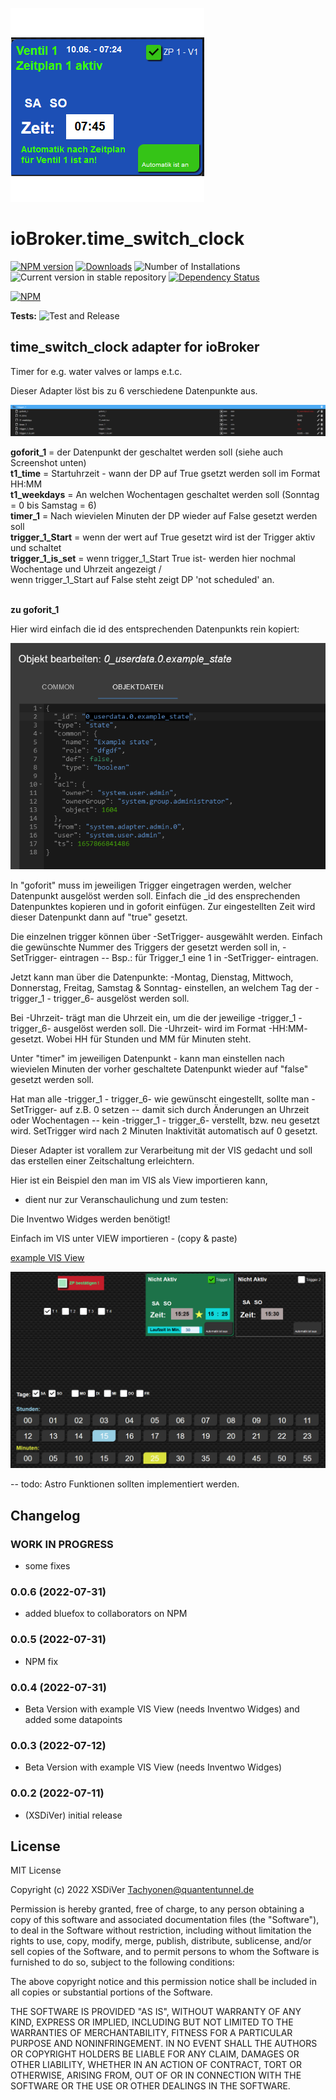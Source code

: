 ![Logo](admin/time_switch_clock.png)
# ioBroker.time_switch_clock

[![NPM version](https://img.shields.io/npm/v/iobroker.time_switch_clock.svg)](https://www.npmjs.com/package/iobroker.time_switch_clock)
[![Downloads](https://img.shields.io/npm/dm/iobroker.time_switch_clock.svg)](https://www.npmjs.com/package/iobroker.time_switch_clock)
![Number of Installations](https://iobroker.live/badges/time_switch_clock-installed.svg)
![Current version in stable repository](https://iobroker.live/badges/time_switch_clock-stable.svg)
[![Dependency Status](https://img.shields.io/david/XSDiVer/iobroker.time_switch_clock.svg)](https://david-dm.org/XSDiVer/iobroker.time_switch_clock)

[![NPM](https://nodei.co/npm/iobroker.time_switch_clock.png?downloads=true)](https://nodei.co/npm/iobroker.time_switch_clock/)

**Tests:** ![Test and Release](https://github.com/XSDiVer/ioBroker.time_switch_clock/workflows/Test%20and%20Release/badge.svg)

## time_switch_clock adapter for ioBroker

Timer for e.g. water valves or lamps e.t.c.

Dieser Adapter löst bis zu 6 verschiedene Datenpunkte aus.

![Screenshot_1](https://github.com/XSDiVer/ioBroker.time_switch_clock/blob/main/Docs/img/Screenshot_1.png)

 
<b>goforit_1</b>           = der Datenpunkt der geschaltet werden soll (siehe auch Screenshot unten)<br />
<b>t1_time</b>             = Startuhrzeit - wann der DP auf True gsetzt werden soll im Format HH:MM<br />
<b>t1_weekdays</b>         = An welchen Wochentagen geschaltet werden soll (Sonntag = 0 bis Samstag = 6)<br />
<b>timer_1</b>             = Nach wievielen Minuten der DP wieder auf False gesetzt werden soll<br />
<b>trigger_1_Start</b>     = wenn der wert auf True gesetzt wird ist der Trigger aktiv und schaltet<br />
<b>trigger_1_is_set</b>    = wenn trigger_1_Start True ist- werden hier nochmal Wochentage und Uhrzeit angezeigt /<br />
                             wenn trigger_1_Start auf False steht zeigt DP 'not scheduled' an.<br /><br />

<b>zu goforit_1</b>

Hier wird einfach die id des entsprechenden Datenpunkts rein kopiert:

![Screenshot_id](https://github.com/XSDiVer/ioBroker.time_switch_clock/blob/main/Docs/img/Screenshot_id.png)
 
In "goforit" muss im jeweiligen Trigger eingetragen werden,
welcher Datenpunkt ausgelöst werden soll. Einfach die _id des ensprechenden Datenpunktes kopieren und in goforit einfügen.
Zur eingestellten Zeit wird dieser Datenpunkt dann auf "true" gesetzt.

Die einzelnen trigger können über -SetTrigger- ausgewählt werden.
Einfach die gewünschte Nummer des Triggers der gesetzt werden soll in,
-SetTrigger- eintragen -- Bsp.: für Trigger_1 eine 1 in -SetTrigger- eintragen.

Jetzt kann man über die Datenpunkte: -Montag, Dienstag, Mittwoch, Donnerstag, Freitag, Samstag & Sonntag-
einstellen, an welchem Tag der -trigger_1 - trigger_6- ausgelöst werden soll.

Bei -Uhrzeit- trägt man die Uhrzeit ein, um die der jeweilige -trigger_1 - trigger_6- ausgelöst werden soll.
Die -Uhrzeit- wird im Format -HH:MM- gesetzt. Wobei HH für Stunden und MM für Minuten steht.

Unter "timer" im jeweiligen Datenpunkt - kann man einstellen nach wievielen Minuten der vorher
geschaltete Datenpunkt wieder auf "false" gesetzt werden soll.


Hat man alle -trigger_1 - trigger_6- wie gewünscht eingestellt, 
sollte man  -SetTrigger- auf z.B. 0 setzen -- damit sich durch Änderungen an Uhrzeit
oder Wochentagen -- kein -trigger_1 - trigger_6- verstellt, bzw. neu gesetzt wird.
SetTrigger wird nach 2 Minuten Inaktivität automatisch auf 0 gesetzt.

Dieser Adapter ist vorallem zur Verarbeitung mit der VIS gedacht und soll
das erstellen einer Zeitschaltung erleichtern.


Hier ist ein Beispiel den man im VIS als View importieren kann,
- dient nur zur Veranschaulichung und zum testen:

Die Inventwo Widges werden benötigt!

Einfach im VIS unter VIEW importieren - (copy & paste)
 
<a href="https://github.com/XSDiVer/ioBroker.time_switch_clock/blob/main/Docs/example_View_inventwo"> example VIS View</a>

![Screenshot_VIS](https://github.com/XSDiVer/ioBroker.time_switch_clock/blob/main/Docs/img/Screenshot_VIS.png)

-- todo: Astro Funktionen sollten implementiert werden.

## Changelog

### **WORK IN PROGRESS**
* some fixes

### 0.0.6 (2022-07-31)
* added bluefox to collaborators on NPM

### 0.0.5 (2022-07-31)
* NPM fix

### 0.0.4 (2022-07-31)
* Beta Version with example VIS View (needs Inventwo Widges)
and added some datapoints

### 0.0.3 (2022-07-12)
* Beta Version with example VIS View (needs Inventwo Widges)

### 0.0.2 (2022-07-11)
* (XSDiVer) initial release

## License
MIT License

Copyright (c) 2022 XSDiVer <Tachyonen@quantentunnel.de>

Permission is hereby granted, free of charge, to any person obtaining a copy
of this software and associated documentation files (the "Software"), to deal
in the Software without restriction, including without limitation the rights
to use, copy, modify, merge, publish, distribute, sublicense, and/or sell
copies of the Software, and to permit persons to whom the Software is
furnished to do so, subject to the following conditions:

The above copyright notice and this permission notice shall be included in all
copies or substantial portions of the Software.

THE SOFTWARE IS PROVIDED "AS IS", WITHOUT WARRANTY OF ANY KIND, EXPRESS OR
IMPLIED, INCLUDING BUT NOT LIMITED TO THE WARRANTIES OF MERCHANTABILITY,
FITNESS FOR A PARTICULAR PURPOSE AND NONINFRINGEMENT. IN NO EVENT SHALL THE
AUTHORS OR COPYRIGHT HOLDERS BE LIABLE FOR ANY CLAIM, DAMAGES OR OTHER
LIABILITY, WHETHER IN AN ACTION OF CONTRACT, TORT OR OTHERWISE, ARISING FROM,
OUT OF OR IN CONNECTION WITH THE SOFTWARE OR THE USE OR OTHER DEALINGS IN THE
SOFTWARE.
